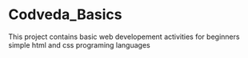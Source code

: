 # Codveda_Basics
This project contains basic web developement activities for beginners simple html and css programing languages 
